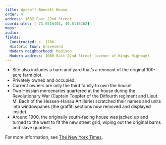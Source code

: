 ```yaml
---
title: Wyckoff-Bennett House
order: 4
address: 1662 East 22nd Street
coordinates: [-73.9516403, 40.6110262]
maps:
audio:
fields:
  Constructed: c. 1766
  Historic town: Gravesend
  Modern neighborhood: Madison
  Modern address: 1669 East 22nd Street (corner of Kings Highway)
---
```


- Site also includes a barn and yard that’s a remnant of the original 100-acre farm plot.
- Privately owned and occupied.
- Current owners are only the third family to own the house!
- Two Hessian mercenaries quartered at the house during the Revolutionary War (Captain Toepfer of the Ditfourth regiment and Lieut. M. Bach of the Hessen-Hanau Artillerie) scratched their names and units into windowpanes (the graffiti sections now removed and displayed inside).
- Around 1900, the originally south-facing house was jacked up and turned to the west to fit the new street grid, wiping out the original barns and slave quarters.

For more information, see [The New York Times](https://www.nytimes.com/2010/01/31/nyregion/31house.html).
